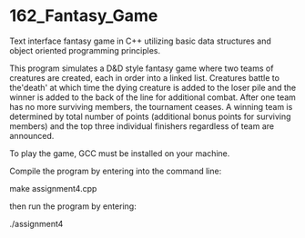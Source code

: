 # 162_Fantasy_Game
Text interface fantasy game in C++ utilizing basic data structures and object oriented programming principles.

This program simulates a D&D style fantasy game where two teams of creatures are created, each in order into a linked list. Creatures battle to the'death' at which time the dying creature is added to the loser pile and the winner is added to the back of the line for additional combat. After one team has no more surviving members, the tournament ceases. A winning team is determined by total number of points (additional bonus points for surviving members) and the top three individual finishers regardless of team are announced.

To play the game, GCC must be installed on your machine. 

Compile the program by entering into the command line:

make assignment4.cpp

then run the program by entering:

./assignment4
